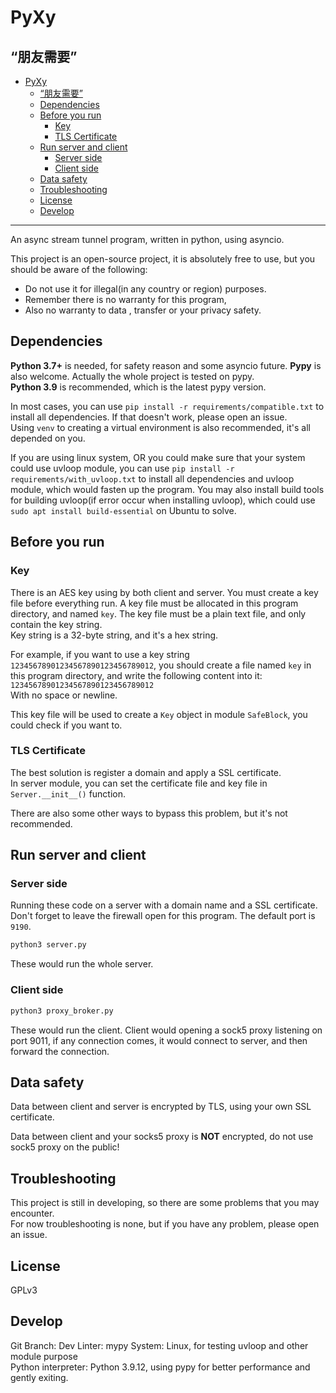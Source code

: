 # PyXy

## “朋友需要”

- [PyXy](#pyxy)
  - [“朋友需要”](#朋友需要)
  - [Dependencies](#dependencies)
  - [Before you run](#before-you-run)
    - [Key](#key)
    - [TLS Certificate](#tls-certificate)
  - [Run server and client](#run-server-and-client)
    - [Server side](#server-side)
    - [Client side](#client-side)
  - [Data safety](#data-safety)
  - [Troubleshooting](#troubleshooting)
  - [License](#license)
  - [Develop](#develop)


---

An async stream tunnel program, written in python, using asyncio.

This project is an open-source project, it is absolutely free to use, but you should be aware of the following:
- Do not use it for illegal(in any country or region) purposes.
- Remember there is no warranty for this program, 
- Also no warranty to data , transfer or your privacy safety.


## Dependencies

 **Python 3.7+** is needed, for safety reason and some asyncio future.
 **Pypy** is also welcome. Actually the whole project is tested on pypy.  
 **Python 3.9** is recommended, which is the latest pypy version.  

 In most cases, you can use `pip install -r requirements/compatible.txt` to install all dependencies. If that doesn't work, please open an issue.  
 Using `venv` to creating a virtual environment is also recommended, it's all depended on you.

 If you are using linux system, OR you could make sure that your system could use uvloop module, you can use `pip install -r requirements/with_uvloop.txt` to install all dependencies and uvloop module, which would fasten up the program. You may also install build tools for building uvloop(if error occur when installing uvloop), which could use `sudo apt install build-essential` on Ubuntu to solve.

## Before you run

### Key
There is an AES key using by both client and server. You must create a key file before everything run. A key file must be allocated in this program directory, and named `key`. The key file must be a plain text file, and only contain the key string.  
Key string is a 32-byte string, and it's a hex string.

For example, if you want to use a key string `12345678901234567890123456789012`, you should create a file named `key` in this program directory, and write the following content into it: `12345678901234567890123456789012`  
With no space or newline.

This key file will be used to create a `Key` object in module `SafeBlock`, you could check if you want to.

### TLS Certificate

The best solution is register a domain and apply a SSL certificate.  
In server module, you can set the certificate file and key file in `Server.__init__()` function.  

There are also some other ways to bypass this problem, but it's not recommended.

## Run server and client

### Server side
Running these code on a server with a domain name and a SSL certificate.  
Don't forget to leave the firewall open for this program. The default port is `9190`.  
```bash
python3 server.py
```
These would run the whole server.  

### Client side

```bash
python3 proxy_broker.py
```
These would run the client. Client would opening a sock5 proxy listening on port 9011, if any connection comes, it would connect to server, and then forward the connection.

## Data safety

Data between client and server is encrypted by TLS, using your own SSL certificate.

Data between client and your socks5 proxy is **NOT** encrypted, do not use sock5 proxy on the public!

## Troubleshooting

This project is still in developing, so there are some problems that you may encounter.  
For now troubleshooting is none, but if you have any problem, please open an issue.

## License

GPLv3

## Develop

Git Branch: Dev
Linter: mypy
System: Linux, for testing uvloop and other module purpose  
Python interpreter: Python 3.9.12, using pypy for better performance and gently exiting.
